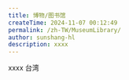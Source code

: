 ```yaml
---
title: 博物/图书馆
createTime: 2024-11-07 00:12:49
permalink: /zh-TW/MuseumLibrary/
author: sunshang-hl
description: xxxx
---
```


xxxx  台湾